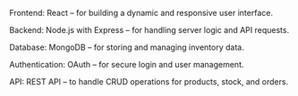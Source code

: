 Frontend: React – for building a dynamic and responsive user interface.

Backend: Node.js with Express – for handling server logic and API requests.

Database: MongoDB – for storing and managing inventory data.

Authentication: OAuth – for secure login and user management.

API: REST API – to handle CRUD operations for products, stock, and orders.
